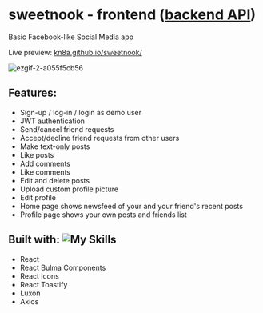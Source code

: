 # sweetnook - frontend ([backend API](https://github.com/kn8a/sweetnook-api))

Basic Facebook-like Social Media app

Live preview: [kn8a.github.io/sweetnook/](https://kn8a.github.io/sweetnook/ "https://kn8a.github.io/sweetnook/")

![ezgif-2-a055f5cb56](https://user-images.githubusercontent.com/88045655/189809553-26ea1b2b-0beb-4ffd-b3fd-05468fe28c49.gif)

## **Features:**

-   Sign-up / log-in / login as demo user
-  JWT authentication
-   Send/cancel friend requests 
- Accept/decline friend requests from other users
-   Make text-only posts
-   Like posts
-   Add comments
-  Like comments
-   Edit and delete posts 
-   Upload custom profile picture
-   Edit profile
-   Home page shows newsfeed of your and your friend's recent posts
-   Profile page shows your own posts and friends list

## Built with: ![My Skills](https://skills.thijs.gg/icons?i=js,react,css,html)

 - React
 - React Bulma Components
 - React Icons
 - React Toastify
 - Luxon
 - Axios
